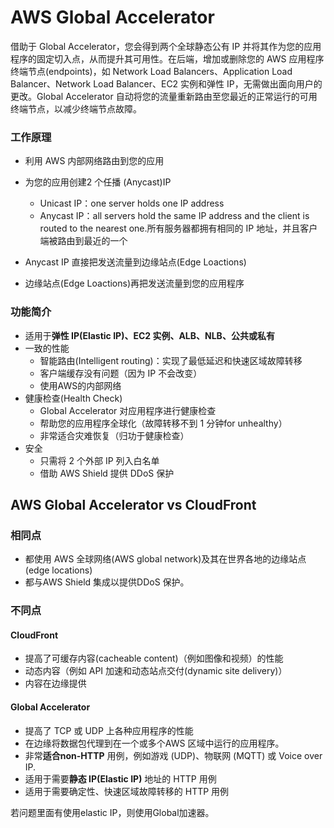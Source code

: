 # AWS Global Accelerator

借助于 Global Accelerator，您会得到两个全球静态公有 IP 并将其作为您的应用程序的固定切入点，从而提升其可用性。在后端，增加或删除您的 AWS 应用程序终端节点(endpoints)，如 Network Load Balancers、Application Load Balancer、Network Load Balancer、EC2 实例和弹性 IP，无需做出面向用户的更改。Global Accelerator 自动将您的流量重新路由至您最近的正常运行的可用终端节点，以减少终端节点故障。

### 工作原理

- 利用 AWS 内部网络路由到您的应用
- 为您的应用创建2 个任播 (Anycast)IP
  - Unicast IP：one server holds one IP address
  - Anycast IP：all servers hold the same IP address and the client is routed to the nearest one.所有服务器都拥有相同的 IP 地址，并且客户端被路由到最近的一个

- Anycast IP 直接把发送流量到边缘站点(Edge Loactions)
- 边缘站点(Edge Loactions)再把发送流量到您的应用程序

### 功能简介

- 适用于**弹性 IP(Elastic IP)、EC2 实例、ALB、NLB、公共或私有**
- 一致的性能
  - 智能路由(Intelligent routing)：实现了最低延迟和快速区域故障转移
  - 客户端缓存没有问题（因为 IP 不会改变）
  - 使用AWS的内部网络
- 健康检查(Health Check)
  - Global Accelerator 对应用程序进行健康检查
  - 帮助您的应用程序全球化（故障转移不到 1 分钟for unhealthy）
  -  非常适合灾难恢复（归功于健康检查）
- 安全
  - 只需将 2 个外部 IP 列入白名单
  - 借助 AWS Shield 提供 DDoS 保护

## AWS Global Accelerator vs CloudFront

### 相同点

- 都使用 AWS 全球网络(AWS global network)及其在世界各地的边缘站点(edge locations)
- 都与AWS Shield 集成以提供DDoS 保护。

### 不同点

#### CloudFront

- 提高了可缓存内容(cacheable content)（例如图像和视频）的性能
- 动态内容（例如 API 加速和动态站点交付(dynamic site delivery)）
- 内容在边缘提供

#### Global Accelerator

- 提高了 TCP 或 UDP 上各种应用程序的性能
- 在边缘将数据包代理到在一个或多个AWS 区域中运行的应用程序。
- 非常**适合non-HTTP** 用例，例如游戏 (UDP)、物联网 (MQTT) 或 Voice over IP.
- 适用于需要**静态 IP(Elastic IP)** 地址的 HTTP 用例
- 适用于需要确定性、快速区域故障转移的 HTTP 用例



若问题里面有使用elastic IP，则使用Global加速器。